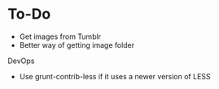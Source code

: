 To-Do
====

- Get images from Tumblr
- Better way of getting image folder

DevOps
- Use grunt-contrib-less if it uses a newer version of LESS
